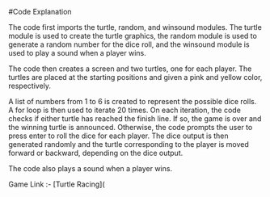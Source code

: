 #Code Explanation

The code first imports the turtle, random, and winsound modules. The turtle module is used to create the turtle graphics, the random module is used to generate a random number for the dice roll, and the winsound module is used to play a sound when a player wins.

The code then creates a screen and two turtles, one for each player. The turtles are placed at the starting positions and given a pink and yellow color, respectively.

A list of numbers from 1 to 6 is created to represent the possible dice rolls. A for loop is then used to iterate 20 times. On each iteration, the code checks if either turtle has reached the finish line. If so, the game is over and the winning turtle is announced. Otherwise, the code prompts the user to press enter to roll the dice for each player. The dice output is then generated randomly and the turtle corresponding to the player is moved forward or backward, depending on the dice output.

The code also plays a sound when a player wins.

Game Link :- [Turtle Racing](
